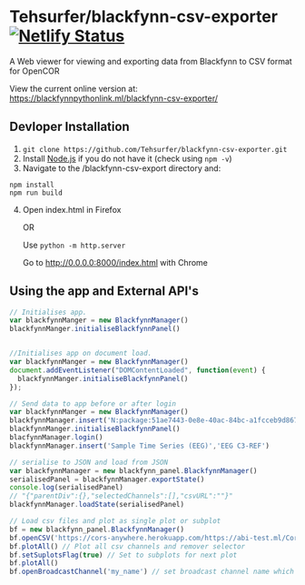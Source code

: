 Tehsurfer/blackfynn-csv-exporter
[![Netlify Status](https://api.netlify.com/api/v1/badges/75636c30-c9c2-41d4-8499-ee2826664aac/deploy-status)](https://app.netlify.com/sites/bf-export/deploys)
======
A Web viewer for viewing and exporting data from Blackfynn to CSV format for OpenCOR

View the current online version at:
https://blackfynnpythonlink.ml/blackfynn-csv-exporter/

Devloper Installation
------
1. `git clone https://github.com/Tehsurfer/blackfynn-csv-exporter.git`
2. Install [Node.js](https://nodejs.org/en/) if you do not have it (check using `npm -v`)
3. Navigate to the /blackfynn-csv-export directory and: 
```
npm install
npm run build
```
4. Open index.html in Firefox 

    OR
    
    Use `python -m http.server`
    
    Go to http://0.0.0.0:8000/index.html with Chrome
    
Using the app and External API's
-------
```javascript
// Initialises app.
var blackfynnManger = new BlackfynnManager()
blackfynnManger.initialiseBlackfynnPanel()


//Initialises app on document load.
var blackfynnManger = new BlackfynnManager()
document.addEventListener("DOMContentLoaded", function(event) { 
  blackfynnManger.initialiseBlackfynnPanel()
});

// Send data to app before or after login
var blackfynnManger = new BlackfynnManager()
blackfynnManager.insert('N:package:51ae7443-0e8e-40ac-84bc-a1fcceb9d867','EEG FZ-REF')
blackfynnManger.initialiseBlackfynnPanel()
blacfynnManager.login()
blackfynnManager.insert('Sample Time Series (EEG)','EEG C3-REF')

// serialise to JSON and load from JSON
var blackfynnManager = new blackfynn_panel.BlackfynnManager()
serialisedPanel = blackfynnManager.exportState()
console.log(serialisedPanel)
// "{"parentDiv":{},"selectedChannels":[],"csvURL":""}"
blackfynnManager.loadState(serialisedPanel)

// Load csv files and plot as single plot or subplot
bf = new blackfynn_panel.BlackfynnManager()
bf.openCSV('https://cors-anywhere.herokuapp.com/https://abi-test.ml/Cors_Test/Sample_1_18907001_channel_1.csv')
bf.plotAll() // Plot all csv channels and remover selector
bf.setSuplotsFlag(true) // Set to subplots for next plot
bf.plotAll() 
bf.openBroadcastChannel('my_name') // set broadcast channel name which returns serialised state on select.onchange
```


